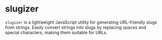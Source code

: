 # slugizer

`slugizer` is a lightweight JavaScript utility for generating URL-friendly
slugs from strings. Easily convert strings into slugs by replacing spaces and
special characters, making them suitable for URLs.
